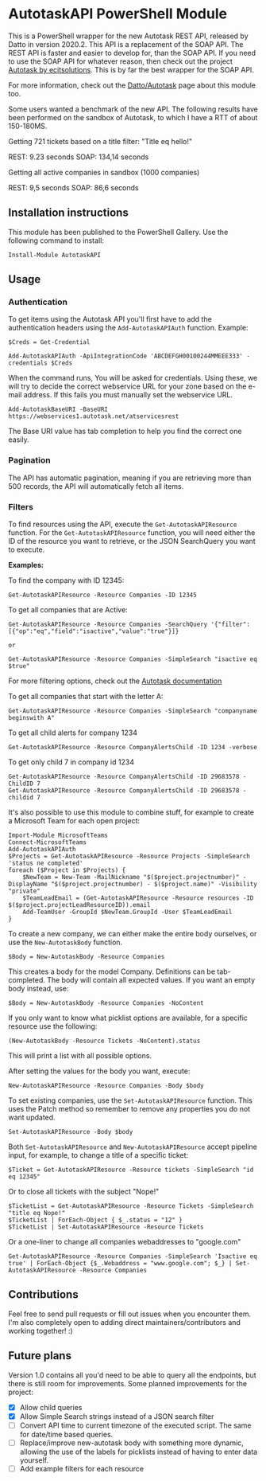 # AutotaskAPI PowerShell Module

This is a PowerShell wrapper for the new Autotask REST API, released by Datto in version 2020.2. This API is a replacement of the SOAP API. The REST API is faster and easier to develop for, than the SOAP API. If you need to use the SOAP API for whatever reason, then check out the project [Autotask by ecitsolutions](https://github.com/ecitsolutions/Autotask). This is by far the best wrapper for the SOAP API.

For more information, check out the [Datto/Autotask](https://www.datto.com/integrations/lime-networks-b-v-cyberdrain-com) page about this module too.

Some users wanted a benchmark of the new API. The following results have been performed on the sandbox of Autotask, to which I have a RTT of about 150-180MS.

Getting 721 tickets based on a title filter: "Title eq hello!"

REST: 9.23 seconds
SOAP: 134,14 seconds

Getting all active companies in sandbox (1000 companies)

REST: 9,5 seconds
SOAP: 86,6 seconds

## Installation instructions

This module has been published to the PowerShell Gallery. Use the following command to install:  

    Install-Module AutotaskAPI

## Usage

### Authentication

To get items using the Autotask API you'll first have to add the authentication headers using the `Add-AutotaskAPIAuth` function. Example:

    $Creds = Get-Credential
    
    Add-AutotaskAPIAuth -ApiIntegrationCode 'ABCDEFGH00100244MMEEE333' -credentials $Creds

When the command runs, You will be asked for credentials. Using these, we will try to decide the correct webservice URL for your zone based on the e-mail address. If this fails you must manually set the webservice URL.

    Add-AutotaskBaseURI -BaseURI https://webservices1.autotask.net/atservicesrest

The Base URI value has tab completion to help you find the correct one easily.

### Pagination

The API has automatic pagination, meaning if you are retrieving more than 500 records, the API will automatically fetch all items.

### Filters

To find resources using the API, execute the `Get-AutotaskAPIResource` function. For the `Get-AutotaskAPIResource` function, you will need either the ID of the resource you want to retrieve, or the JSON SearchQuery you want to execute.

**Examples:**

To find the company with ID 12345:

    Get-AutotaskAPIResource -Resource Companies -ID 12345

To get all companies that are Active:

    Get-AutotaskAPIResource -Resource Companies -SearchQuery '{"filter":[{"op":"eq","field":"isactive","value":"true"}]}
    
    or
    
    Get-AutotaskAPIResource -Resource Companies -SimpleSearch "isactive eq $true"

For more filtering options, check out the [Autotask documentation](https://www.autotask.net/help/developerhelp/Content/APIs/REST/API_Calls/REST_Basic_Query_Calls.htm)

To get all companies that start with the letter A:

    Get-AutotaskAPIResource -Resource Companies -SimpleSearch "companyname beginswith A"

To get all child alerts for company 1234

    Get-AutotaskAPIResource -Resource CompanyAlertsChild -ID 1234 -verbose

To get only child 7 in company id 1234

    Get-AutotaskAPIResource -Resource CompanyAlertsChild -ID 29683578 -ChildID 7
    Get-AutotaskAPIResource -Resource CompanyAlertsChild -ID 29683578 -childid 7

It's also possible to use this module to combine stuff, for example to create a Microsoft Team for each open project:

    Import-Module MicrosoftTeams
    Connect-MicrosoftTeams
    Add-AutotaskAPIAuth
    $Projects = Get-AutotaskAPIResource -Resource Projects -SimpleSearch 'status ne completed'
    foreach ($Project in $Projects) {
        $NewTeam = New-Team -MailNickname "$($project.projectnumber)" -DisplayName "$($project.projectnumber) - $($project.name)" -Visibility "private"
        $TeamLeadEmail = (Get-AutotaskAPIResource -Resource resources -ID $($project.projectLeadResourceID)).email
        Add-TeamUser -GroupId $NewTeam.GroupId -User $TeamLeadEmail
    }

To create a new company, we can either make the entire body ourselves, or use the `New-AutotaskBody` function.

    $Body = New-AutotaskBody -Resource Companies

This creates a body for the model Company. Definitions can be tab-completed. The body will contain all expected values. If you want an empty body instead, use:

    $Body = New-AutotaskBody -Resource Companies -NoContent

If you only want to know what picklist options are available, for a specific resource use the following:

    (New-AutotaskBody -Resource Tickets -NoContent).status

This will print a list with all possible options.

After setting the values for the body you want, execute:

    New-AutotaskAPIResource -Resource Companies -Body $body

To set existing companies, use the `Set-AutotaskAPIResource` function. This uses the Patch method so remember to remove any properties you do not want updated.

    Set-AutotaskAPIResource -Body $body

Both `Set-AutotaskAPIResource` and `New-AutotaskAPIResource` accept pipeline input, for example, to change a title of a specific ticket:

    $Ticket = Get-AutotaskAPIResource -Resource tickets -SimpleSearch "id eq 12345"

Or to close all tickets with the subject "Nope!"

    $TicketList = Get-AutotaskAPIResource -Resource Tickets -SimpleSearch "title eq Nope!"
    $TicketList | ForEach-Object { $_.status = "12" }
    $TicketList | Set-AutotaskAPIResource -Resource Tickets

Or a one-liner to change all companies webaddresses to "google.com"

    Get-AutotaskAPIResource -Resource Companies -SimpleSearch 'Isactive eq true' | ForEach-Object {$_.Webaddress = "www.google.com"; $_} | Set-AutotaskAPIResource -Resource Companies

## Contributions

Feel free to send pull requests or fill out issues when you encounter them. I'm also completely open to adding direct maintainers/contributors and working together! :)

## Future plans

Version 1.0 contains all you'd need to be able to query all the endpoints, but there is still room for improvements. Some planned improvements for the project:

- [x] Allow child queries
- [x] Allow Simple Search strings instead of a JSON search filter
- [ ] Convert API time to current timezone of the executed script. The same for date/time based queries.
- [ ] Replace/improve new-autotask body with something more dynamic, allowing the use of the labels for picklists instead of having to enter data yourself.
- [ ] Add example filters for each resource
